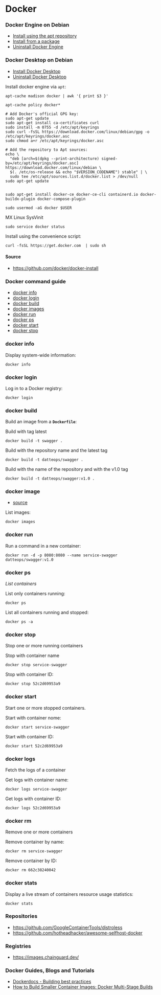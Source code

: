 # Docker

### Docker Engine on Debian

- [Install using the apt repository](https://docs.docker.com/engine/install/debian/#install-using-the-repository)
- [Install from a package](https://docs.docker.com/engine/install/debian/#install-from-a-package)
- [Uninstall Docker Engine](https://docs.docker.com/engine/install/debian/#uninstall-docker-engine)

### Docker Desktop on Debian

- [Install Docker Desktop](https://docs.docker.com/desktop/install/linux/debian/#install-docker-desktop)
- [Uninstall Docker Desktop](https://docs.docker.com/desktop/uninstall/)

Install docker engine via `apt`:
```shell
apt-cache madison docker | awk '{ print $3 }'

apt-cache policy docker*
```

```shell
# Add Docker's official GPG key:
sudo apt-get update
sudo apt-get install ca-certificates curl
sudo install -m 0755 -d /etc/apt/keyrings
sudo curl -fsSL https://download.docker.com/linux/debian/gpg -o /etc/apt/keyrings/docker.asc
sudo chmod a+r /etc/apt/keyrings/docker.asc

# Add the repository to Apt sources:
echo \
  "deb [arch=$(dpkg --print-architecture) signed-by=/etc/apt/keyrings/docker.asc] https://download.docker.com/linux/debian \
  $(. /etc/os-release && echo "$VERSION_CODENAME") stable" | \
  sudo tee /etc/apt/sources.list.d/docker.list > /dev/null
sudo apt-get update


sudo apt-get install docker-ce docker-ce-cli containerd.io docker-buildx-plugin docker-compose-plugin

sudo usermod -aG docker $USER
```

MX Linux SysVinit
```shell
sudo service docker status
```

Install using the convenience script:
```shell
curl -fsSL https://get.docker.com  | sudo sh
```

#### Source

- https://github.com/docker/docker-install

### Docker command guide

<!-- TOC -->

- [docker info](#docker-info)
- [docker login](#docker-login)
- [docker build](#docker-build)
- [docker images](#docker-images)
- [docker run](#docker-run)
- [docker ps](#docker-ps)
- [docker start](#docker-start)
- [docker stop](#docker-stop)

### docker info

Display system-wide information:
```shell
docker info
```

### docker login

Log in to a Docker registry:
```shell
docker login
```

### docker build

Build an image from a __`Dockerfile`__:

Build with tag latest
```shell
docker build -t swagger .
```

Build with the repository name and the latest tag
```shell
docker build -t datteops/swagger .
```

Build with the name of the repository and with the v1.0 tag
```shell
docker build -t datteops/swagger:v1.0 .
```

### docker image

- [source](https://docs.docker.com/reference/cli/docker/image/)

List images:
```shell
docker images
```

### docker run

Run a command in a new container:
```shell
docker run -d -p 8080:8080 --name service-swagger datteops/swagger:v1.0
```

### docker ps

_List containers_

List only containers running:
```shell
docker ps
```

List all containers running and stopped:
```shell
docker ps -a
```

### docker stop

Stop one or more running containers

Stop with container name
```shell
docker stop service-swagger
```

Stop with container ID:
```shell
docker stop 52c2d69953a9
```

### docker start

Start one or more stopped containers.

Start with container nome:
```shell
docker start service-swagger
```

Start with container ID:
```shell
docker start 52c2d69953a9
```

### docker logs

Fetch the logs of a container

Get logs with container name:
```shell
docker logs service-swagger
```

Get logs with container ID:
```shell
docker logs 52c2d69953a9
```

### docker rm

Remove one or more containers

Remove container by name:
```shell
docker rm service-swagger
```

Remove container by ID:
```shell
docker rm 662c38240042
```

### docker stats

Display a live stream of containers resource usage statistics:
```shell
docker stats
```

### Repositories

- https://github.com/GoogleContainerTools/distroless
- https://github.com/hotheadhacker/awesome-selfhost-docker

### Registries

- https://images.chainguard.dev/

### Docker Guides, Blogs and Tutorials

- [Dockerdocs - Building best practices](https://docs.docker.com/build/building/best-practices/)
- [How to Build Smaller Container Images: Docker Multi-Stage Builds](https://labs.iximiuz.com/tutorials/docker-multi-stage-builds)
